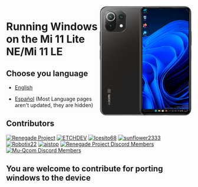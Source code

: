 <img align="right" src="./lisa.png " width="250" alt="Windows 11 Running On a Mi 11 Lite NE">


# Running Windows on the Mi 11 Lite NE/Mi 11 LE

## Choose you language

- [English](language/english.md)

- [Español](language/español.md)
(Most Language pages aren't updated, they are hidden)
<!---

- [简体中文](language/简体中文.md)

- [Русский](language/русский.md)

- [Polski](language/polski.md)
-->
## Contributors

[<img alt="Renegade Project" src="https://images.weserv.nl/?url=https://avatars.githubusercontent.com/u/63859504?s=200&v=4&w=45&fit=cover&mask=circle&maxage=7d" />](https://github.com/edk2-porting)
[<img alt="ETCHDEV" src="https://images.weserv.nl/?url=https://avatars.githubusercontent.com/u/62027777?v=4&w=45&fit=cover&mask=circle&maxage=7d" />](https://github.com/ETCHDEV)
[<img alt="Icesito68" src="https://images.weserv.nl/?url=https://avatars.githubusercontent.com/u/113939920?v=4&w=45&fit=cover&mask=circle&maxage=7d" />](https://github.com/Icesito68)
[<img alt="sunflower2333" src="https://images.weserv.nl/?url=https://avatars.githubusercontent.com/u/54024877?v=4&w=45&fit=cover&mask=circle&maxage=7d" />](https://github.com/sunflower2333)
[<img alt="Robotix22" src="https://images.weserv.nl/?url=https://avatars.githubusercontent.com/u/98209628?v=4&w=45&fit=cover&mask=circle&maxage=7d" />](https://github.com/Robotix22)
[<img alt="aistop" src="https://images.weserv.nl/?url=https://avatars.githubusercontent.com/u/106827114?v=4&w=45&fit=cover&mask=circle&maxage=7d" />](https://github.com/AistopGit)
[<img alt="Renegade Project Discord Members" src="https://images.weserv.nl/?url=https://cdn.discordapp.com/icons/736563593058713690/68f67bfddf4390b11effc99917b16338.webp?size=256&w=45&fit=cover&mask=circle&maxage=7d" />](https://discord.gg/XXBWfag)
[<img alt="Mu-Qcom Discord Members" src="https://images.weserv.nl/?url=https://cdn.discordapp.com/icons/998225064984059904/36aa7012bf3cd10a42f68404275f8ca1.webp?size=240&w=45&fit=cover&mask=circle&maxage=7d" />](https://discord.gg/Dx2QgMx7Sv)

## You are welcome to contribute for porting windows to the device
